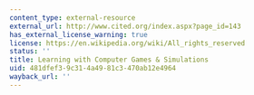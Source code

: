 ```yaml
---
content_type: external-resource
external_url: http://www.cited.org/index.aspx?page_id=143
has_external_license_warning: true
license: https://en.wikipedia.org/wiki/All_rights_reserved
status: ''
title: Learning with Computer Games & Simulations
uid: 481dfef3-9c31-4a49-81c3-470ab12e4964
wayback_url: ''
---
```

